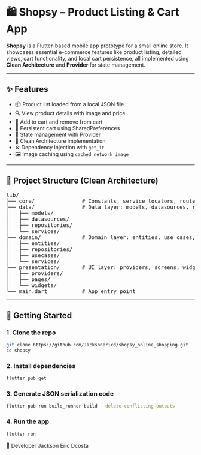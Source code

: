 # 🛍️ Shopsy – Product Listing & Cart App

**Shopsy** is a Flutter-based mobile app prototype for a small online store. It showcases essential e-commerce features like product listing, detailed views, cart functionality, and local cart persistence, all implemented using **Clean Architecture** and **Provider** for state management.

---

## ✨ Features

- 📦 Product list loaded from a local JSON file
- 🔍 View product details with image and price
- 🛒 Add to cart and remove from cart
- 💾 Persistent cart using SharedPreferences
- 🧠 State management with Provider
- 🧱 Clean Architecture implementation
- ⚙️ Dependency injection with `get_it`
- 🖼️ Image caching using `cached_network_image`

---

## 📁 Project Structure (Clean Architecture)
<pre>
lib/
├── core/               # Constants, service locators, route configurations
├── data/               # Data layer: models, datasources, repository impl, service impl
│   ├── models/
│   ├── datasources/
│   ├── repositories/
│   └── services/
├── domain/             # Domain layer: entities, use cases, abstract repos, abstract services
│   ├── entities/
│   ├── repositories/
│   ├── usecases/
│   └── services/
├── presentation/       # UI layer: providers, screens, widgets
│   ├── providers/
│   ├── pages/
│   └── widgets/
└── main.dart           # App entry point
</pre>

---

## 🔧 Getting Started

### 1. Clone the repo
```bash
git clone https://github.com/Jacksonericd/shopsy_online_shopping.git
cd shopsy
```

### 2. Install dependencies
```bash
flutter pub get
```

### 3. Generate JSON serialization code
```bash
flutter pub run build_runner build --delete-conflicting-outputs
```

### 4. Run the app
```bash
flutter run
```

👤 Developer
Jackson Eric Dcosta
